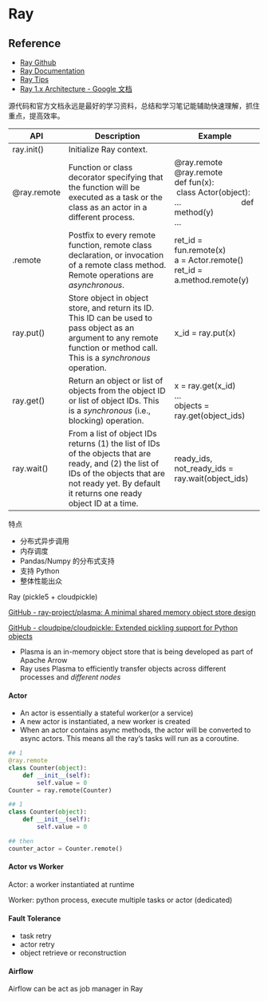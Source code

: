 # Ray

## Reference

* [Ray Github](https://github.com/ray-project/ray)
* [Ray Documentation](https://docs.ray.io/en/latest/)
* [Ray Tips](https://rise.cs.berkeley.edu/blog/ray-tips-for-first-time-users/)
* [Ray 1.x Architecture - Google 文档](https://docs.google.com/document/d/1lAy0Owi-vPz2jEqBSaHNQcy2IBSDEHyXNOQZlGuj93c/preview#)


源代码和官方文档永远是最好的学习资料，总结和学习笔记能辅助快速理解，抓住重点，提高效率。


| **API**     | **Description**                                                                                                                                                                                          | **Example**                                                                                                                  |
| ----------- | -------------------------------------------------------------------------------------------------------------------------------------------------------------------------------------------------------- | ---------------------------------------------------------------------------------------------------------------------------- |
| ray.init()  | Initialize Ray context.                                                                                                                                                                                  |                                                                                                                              |
| @ray.remote | Function or class decorator specifying that the function will be executed as a task or the class as an actor in a different process.                                                                     | @ray.remote @ray.remote <br> def fun(x):           class Actor(object):<br> …                            def method(y)<br> … |
| .remote     | Postfix to every remote function, remote class declaration, or invocation of a remote class method. Remote operations are *asynchronous*.                                                                | ret_id = fun.remote(x)<br>a = Actor.remote()<br>ret_id = a.method.remote(y)                                                  |
| ray.put()   | Store object in object store, and return its ID. This ID can be used to pass object as an argument to any remote function or method call. This is a *synchronous* operation.                             | x_id = ray.put(x)                                                                                                            |
| ray.get()   | Return an object or list of objects from the object ID or list of object IDs. This is a *synchronous* (i.e., blocking) operation.                                                                        | x = ray.get(x_id)<br>…<br>objects = ray.get(object_ids)                                                                      |
| ray.wait()  | From a list of object IDs returns (1) the list of IDs of the objects that are ready, and (2) the list of IDs of the objects that are not ready yet. By default it returns one ready object ID at a time. | ready_ids, not_ready_ids =  ray.wait(object_ids)                                                                             |

特点

- 分布式异步调用
- 内存调度
- Pandas/Numpy 的分布式支持
- 支持 Python
- 整体性能出众

Ray (pickle5 + cloudpickle)

[GitHub - ray-project/plasma: A minimal shared memory object store design](https://github.com/ray-project/plasma)

[GitHub - cloudpipe/cloudpickle: Extended pickling support for Python objects](https://github.com/cloudpipe/cloudpickle)

* Plasma is an in-memory object store that is being developed as part of Apache Arrow
* Ray uses Plasma to efficiently transfer objects across different processes and *different nodes*

#### Actor

* An actor is essentially a stateful worker(or a service)
* A new actor is instantiated, a new worker is created
* When an actor contains async methods, the actor will be converted to async actors. This means all the ray’s tasks will run as a coroutine.

```python
## 1
@ray.remote
class Counter(object):
    def __init__(self):
        self.value = 0
Counter = ray.remote(Counter)

## 1
class Counter(object):
    def __init__(self):
        self.value = 0

## then
counter_actor = Counter.remote()
```

#### Actor vs Worker

Actor: a worker instantiated at runtime

Worker: python process, execute multiple tasks or actor (dedicated)

#### Fault Tolerance

* task retry
* actor retry
* object retrieve or reconstruction

#### Airflow

Airflow can be act as job manager in Ray

